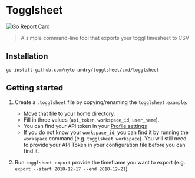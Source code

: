 # Togglsheet

[![Go Report Card](https://goreportcard.com/badge/github.com/nylo-andry/togglsheet)](https://goreportcard.com/report/github.com/nylo-andry/togglsheet)

> A simple command-line tool that exports your toggl timesheet to CSV

## Installation

`go install github.com/nylo-andry/togglsheet/cmd/togglsheet`

## Getting started

1. Create a `.togglsheet` file by copying/renaming the `togglsheet.example`.

    - Move that file to your home directory.
    - Fill in three values (`api_token`, `workspace_id`, `user_name`).
    - You can find your API token in your [Profile settings](https://toggl.com/app/profile)
    - If you do not know your `workspace_id`, you can find it by running the `workspace` command (e.g. `togglsheet workspace`). You will still need to provide your API Token in your configuration file before you can find it.

2. Run `togglsheet export` provide the timeframe you want to export (e.g. `export --start 2018-12-17 --end 2018-12-21`)
